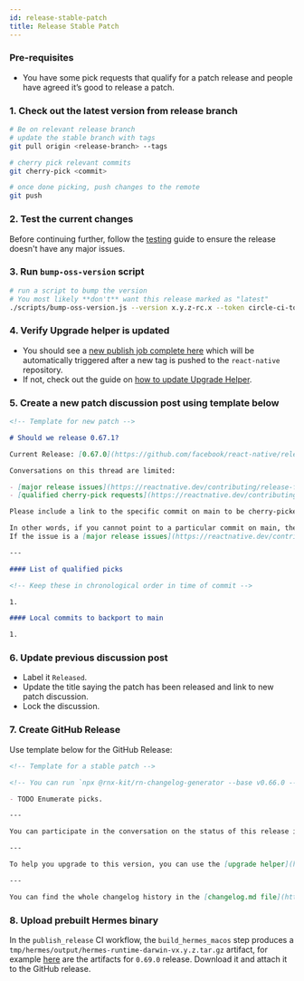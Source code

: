 ```yaml
---
id: release-stable-patch
title: Release Stable Patch
---
```


### Pre-requisites

- You have some pick requests that qualify for a patch release and people have agreed it’s good to release a patch.

### 1. Check out the latest version from release branch

```bash
# Be on relevant release branch
# update the stable branch with tags
git pull origin <release-branch> --tags

# cherry pick relevant commits
git cherry-pick <commit>

# once done picking, push changes to the remote
git push
```

### 2. Test the current changes

Before continuing further, follow the [testing](/contributing/release-testing) guide to ensure the release doesn't have any major issues.

### 3. Run `bump-oss-version` script

```bash
# run a script to bump the version
# You most likely **don't** want this release marked as "latest"
./scripts/bump-oss-version.js --version x.y.z-rc.x --token circle-ci-token
```

### 4. Verify Upgrade helper is updated

- You should see a [new publish job complete here](https://github.com/react-native-community/rn-diff-purge/actions) which will be automatically triggered after a new tag is pushed to the `react-native` repository.
- If not, check out the guide on [how to update Upgrade Helper](/contributing/updating-upgrade-helper).

### 5. Create a new patch discussion post using template below

```markdown
<!-- Template for new patch -->

# Should we release 0.67.1?

Current Release: [0.67.0](https://github.com/facebook/react-native/releases/tag/v0.67.0)

Conversations on this thread are limited:

- [major release issues](https://reactnative.dev/contributing/release-faq#what-is-release-blocking).
- [qualified cherry-pick requests](https://reactnative.dev/contributing/release-faq#what-is-a-qualified-pick-request) of commits on main that [did not make the previous patch version](https://reactnative.dev/contributing/release-faq#how-do-i-know-if-my-fixfeature-is-in-a-certain-release).

Please include a link to the specific commit on main to be cherry-picked, for example: [facebook/react-native@bd2b7d6](https://github.com/facebook/react-native/commit/20b0eba581a00e5e7e300f6377379b836617c147)

In other words, if you cannot point to a particular commit on main, then your request likely belongs as a new issue.
If the issue is a [major release issues](https://reactnative.dev/contributing/release-faq#what-is-release-blocking), please reference the issue here.

---

#### List of qualified picks

<!-- Keep these in chronological order in time of commit -->

1.

#### Local commits to backport to main

1.
```

### 6. Update previous discussion post

- Label it `Released`.
- Update the title saying the patch has been released and link to new patch discussion.
- Lock the discussion.

### 7. Create GitHub Release

Use template below for the GitHub Release:

```markdown
<!-- Template for a stable patch -->

<!-- You can run `npx @rnx-kit/rn-changelog-generator --base v0.66.0 --compare v0.66.1 --repo path-to-repository/react-native --changelog path-to-repository/react-native/CHANGELOG.md` to generate the markdown for the cherry-picked changes. Make sure to use the right tags in the command and create a new PR with the changes generated by the changelog generator. You can read more about the changelog generator [here](https://github.com/microsoft/rnx-kit/tree/main/incubator/rn-changelog-generator). -->

- TODO Enumerate picks.

---

You can participate in the conversation on the status of this release in this [discussion](TODO: your discussion link)

---

To help you upgrade to this version, you can use the [upgrade helper](https://react-native-community.github.io/upgrade-helper/) ⚛️

---

You can find the whole changelog history in the [changelog.md file](https://github.com/facebook/react-native/blob/main/CHANGELOG.md).
```

### 8. Upload prebuilt Hermes binary

In the `publish_release` CI workflow, the `build_hermes_macos` step produces a `tmp/hermes/output/hermes-runtime-darwin-vx.y.z.tar.gz` artifact, for example [here](https://app.circleci.com/pipelines/github/facebook/react-native/13933/workflows/5f2ad198-2264-4e7e-8c62-7b28e97532d8/jobs/262322/artifacts) are the artifacts for `0.69.0` release. Download it and attach it to the GitHub release.